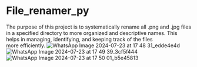 # File_renamer_py
The purpose of this project is to systematically rename all .png and .jpg files in a specified directory to more organized and descriptive names. This helps in managing, identifying, and keeping track of the files more efficiently.
![WhatsApp Image 2024-07-23 at 17 48 31_edde4e4d](https://github.com/user-attachments/assets/cfa8767b-3c3f-424c-bf5f-25a0463024fd)
![WhatsApp Image 2024-07-23 at 17 49 39_3cf5f444](https://github.com/user-attachments/assets/7de2f711-3789-4e1f-a747-683534ff4efa)
![WhatsApp Image 2024-07-23 at 17 50 01_b5e45813](https://github.com/user-attachments/assets/3c2ded72-8e6d-4e52-89dc-5550674aa046)
